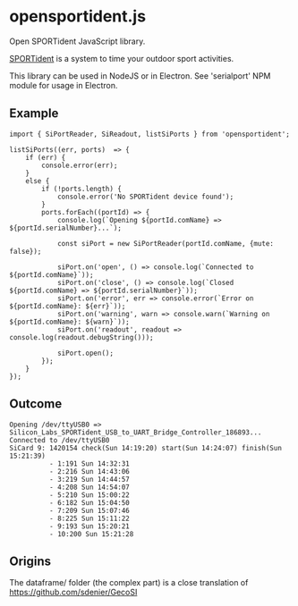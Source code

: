 # opensportident.js
Open SPORTident JavaScript library.

[SPORTident](https://www.sportident.com/) is a system to time your outdoor sport activities. 

This library can be used in NodeJS or in Electron. See 'serialport' NPM module for usage in Electron.

## Example

```
import { SiPortReader, SiReadout, listSiPorts } from 'opensportident';

listSiPorts((err, ports)  => {
    if (err) {
        console.error(err);
    }
    else {
        if (!ports.length) {
            console.error('No SPORTident device found');
        }
        ports.forEach((portId) => {
            console.log(`Opening ${portId.comName} => ${portId.serialNumber}...`);

            const siPort = new SiPortReader(portId.comName, {mute: false});

            siPort.on('open', () => console.log(`Connected to ${portId.comName}`));
            siPort.on('close', () => console.log(`Closed ${portId.comName} => ${portId.serialNumber}`));
            siPort.on('error', err => console.error(`Error on ${portId.comName}: ${err}`));
            siPort.on('warning', warn => console.warn(`Warning on ${portId.comName}: ${warn}`));
            siPort.on('readout', readout => console.log(readout.debugString()));
            
            siPort.open();
        });
    }
});
```

## Outcome
```
Opening /dev/ttyUSB0 => Silicon_Labs_SPORTident_USB_to_UART_Bridge_Controller_186893...
Connected to /dev/ttyUSB0
SiCard 9: 1420154 check(Sun 14:19:20) start(Sun 14:24:07) finish(Sun 15:21:39)
          - 1:191 Sun 14:32:31
          - 2:216 Sun 14:43:06
          - 3:219 Sun 14:44:57
          - 4:208 Sun 14:54:07
          - 5:210 Sun 15:00:22
          - 6:182 Sun 15:04:50
          - 7:209 Sun 15:07:46
          - 8:225 Sun 15:11:22
          - 9:193 Sun 15:20:21
          - 10:200 Sun 15:21:28
```

## Origins
The dataframe/ folder (the complex part) is a close translation of https://github.com/sdenier/GecoSI
